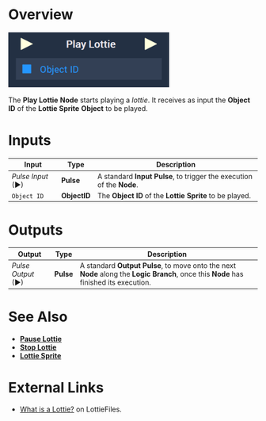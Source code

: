 # Overview

![The Play Lottie Node.](../../../.gitbook/assets/node-play-lottie.png)

The **Play Lottie** **Node** starts playing a *lottie*. It receives as input the **Object ID** of the **Lottie Sprite** **Object** to be played.


# Inputs

|Input|Type|Description|
|---|---|---|
|*Pulse Input* (►)|**Pulse**|A standard **Input Pulse**, to trigger the execution of the **Node**.|
| `Object ID` | **ObjectID** | The **Object ID** of the **Lottie Sprite** to be played. |

# Outputs

|Output|Type|Description|
|---|---|---|
|*Pulse Output* (►)|**Pulse**|A standard **Output Pulse**, to move onto the next **Node** along the **Logic Branch**, once this **Node** has finished its execution.|


# See Also

* [**Pause Lottie**](pause-lottie.md)
* [**Stop Lottie**](stop-lottie.md)
* [**Lottie Sprite**](../../../objects-and-types/scene-objects/lottie-sprite.md)

# External Links

* [What is a Lottie?](https://lottiefiles.com/what-is-lottie) on LottieFiles.
